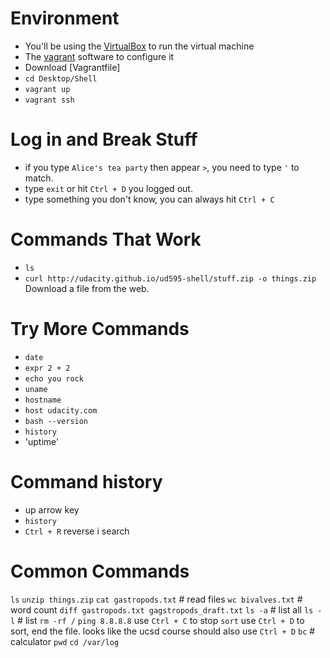 # Environment
- You'll be using the [VirtualBox](https://www.virtualbox.org/wiki/Downloads) to run the virtual machine
- The [vagrant](https://www.vagrantup.com/) software to configure it
- Download [Vagrantfile]
- `cd Desktop/Shell`
- `vagrant up` 
- `vagrant ssh`

# Log in and Break Stuff
- if you type `Alice's tea party` then appear `>`, you need to type `'` to match.
- type `exit` or hit `Ctrl + D` you logged out.
- type something you don't know, you can always hit `Ctrl + C`

# Commands That Work
- `ls`
- `curl http://udacity.github.io/ud595-shell/stuff.zip -o things.zip` Download a file from the web.
 
# Try More Commands
- `date`
- `expr 2 + 2`
- `echo you rock`
- `uname`
- `hostname`
- `host udacity.com`
- `bash --version`
- `history`
- 'uptime'

# Command history
- up arrow key 
- `history`
- `Ctrl + R` reverse i search 

# Common Commands
`ls`
`unzip things.zip`
`cat gastropods.txt`                          # read files
`wc bivalves.txt`                             # word count
`diff gastropods.txt gagstropods_draft.txt`
`ls -a`                                       # list all
`ls -l`                                       # list 
`rm -rf /`
`ping 8.8.8.8`     use `Ctrl + C` to stop
`sort`             use `Ctrl + D` to sort, end the file. looks like the ucsd course should also use `Ctrl + D`
`bc`               # calculator
`pwd`
`cd /var/log`



